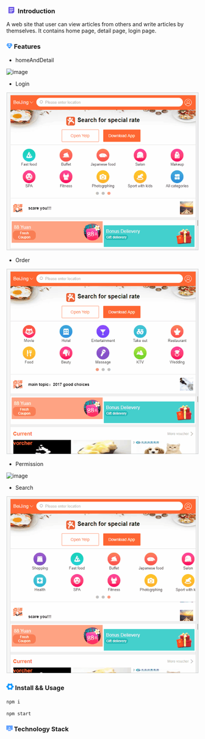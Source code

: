 ### ![image](https://github.com/liwang2019/lw-react/blob/master/resource/introduction.png)  Introduction
A web site that user can view articles from others and write articles by themselves. It contains home page, detail page, login page.

### ![image](https://github.com/liwang2019/lw-react/blob/master/resource/feature.png)  Features

- homeAndDetail

![image](https://github.com/liwang2019/lw-react/blob/master/lwevaluate/public/gif/homeAndDetail.gif)

- Login

![image](https://github.com/liwang2019/lw-react/blob/master/lwevaluate/public/gif/login.gif)

- Order

![image](https://github.com/liwang2019/lw-react/blob/master/lwevaluate/public/gif/order.gif)

- Permission

![image](https://github.com/liwang2019/lw-react/blob/master/lwevaluate/public/gif/permission.gif)

- Search

![image](https://github.com/liwang2019/lw-react/blob/master/lwevaluate/public/gif/search.gif)


### ![image](https://github.com/liwang2019/lw-react/blob/master/resource/install.png)  Install && Usage

`npm i`

`npm start`

### ![image](https://github.com/liwang2019/lw-react/blob/master/resource/stack.png)  Technology Stack


